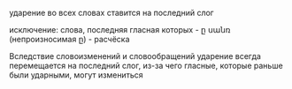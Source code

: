 ударение во всех словах ставится на последний слог

исключение:
слова, последняя гласная которых - ը
	սանռ (непроизносимая ը) - расчёска

Вследствие словоизменений и словообращений ударение всегда перемещается на последний слог, из-за чего гласные, которые раньше были ударными, могут измениться